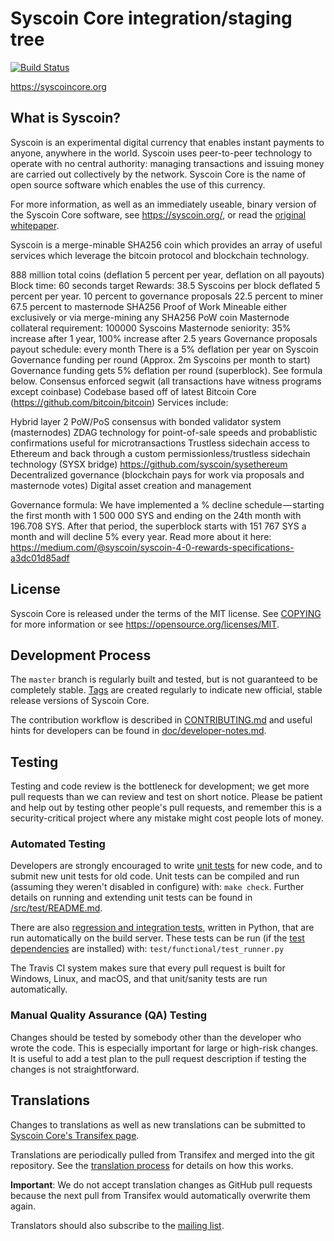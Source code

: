 Syscoin Core integration/staging tree
=====================================

[![Build Status](https://travis-ci.org/syscoin/syscoin.svg?branch=master)](https://travis-ci.org/syscoin/syscoin)

https://syscoincore.org

What is Syscoin?
----------------

Syscoin is an experimental digital currency that enables instant payments to
anyone, anywhere in the world. Syscoin uses peer-to-peer technology to operate
with no central authority: managing transactions and issuing money are carried
out collectively by the network. Syscoin Core is the name of open source
software which enables the use of this currency.

For more information, as well as an immediately useable, binary version of
the Syscoin Core software, see https://syscoin.org/, or read the
[original whitepaper](https://syscoin.org/zdag_syscoin_whitepaper.pdf).

Syscoin is a merge-minable SHA256 coin which provides an array of useful services which leverage the bitcoin protocol and blockchain technology.

888 million total coins (deflation 5 percent per year, deflation on all payouts)
Block time: 60 seconds target
Rewards: 38.5 Syscoins per block deflated 5 percent per year.
10 percent to governance proposals
22.5 percent to miner
67.5 percent to masternode
SHA256 Proof of Work
Mineable either exclusively or via merge-mining any SHA256 PoW coin
Masternode collateral requirement: 100000 Syscoins
Masternode seniority: 35% increase after 1 year, 100% increase after 2.5 years
Governance proposals payout schedule: every month
There is a 5% deflation per year on Syscoin
Governance funding per round (Approx. 2m Syscoins per month to start)
Governance funding gets 5% deflation per round (superblock). See formula below.
Consensus enforced segwit (all transactions have witness programs except coinbase)
Codebase based off of latest Bitcoin Core (https://github.com/bitcoin/bitcoin)
Services include:

Hybrid layer 2 PoW/PoS consensus with bonded validator system (masternodes)
ZDAG technology for point-of-sale speeds and probablistic confirmations useful for microtransactions
Trustless sidechain access to Ethereum and back through a custom permissionless/trustless sidechain technology (SYSX bridge) https://github.com/syscoin/sysethereum
Decentralized governance (blockchain pays for work via proposals and masternode votes)
Digital asset creation and management

Governance formula:
We have implemented a % decline schedule — starting the first month with 1 500 000 SYS and ending on the 24th month with 196.708 SYS. After that period, the superblock starts with 151 767 SYS a month and will decline 5% every year. Read more about it here: https://medium.com/@syscoin/syscoin-4-0-rewards-specifications-a3dc01d85adf

License
-------

Syscoin Core is released under the terms of the MIT license. See [COPYING](COPYING) for more
information or see https://opensource.org/licenses/MIT.

Development Process
-------------------

The `master` branch is regularly built and tested, but is not guaranteed to be
completely stable. [Tags](https://github.com/syscoin/syscoin/tags) are created
regularly to indicate new official, stable release versions of Syscoin Core.

The contribution workflow is described in [CONTRIBUTING.md](CONTRIBUTING.md)
and useful hints for developers can be found in [doc/developer-notes.md](doc/developer-notes.md).

Testing
-------

Testing and code review is the bottleneck for development; we get more pull
requests than we can review and test on short notice. Please be patient and help out by testing
other people's pull requests, and remember this is a security-critical project where any mistake might cost people
lots of money.

### Automated Testing

Developers are strongly encouraged to write [unit tests](src/test/README.md) for new code, and to
submit new unit tests for old code. Unit tests can be compiled and run
(assuming they weren't disabled in configure) with: `make check`. Further details on running
and extending unit tests can be found in [/src/test/README.md](/src/test/README.md).

There are also [regression and integration tests](/test), written
in Python, that are run automatically on the build server.
These tests can be run (if the [test dependencies](/test) are installed) with: `test/functional/test_runner.py`

The Travis CI system makes sure that every pull request is built for Windows, Linux, and macOS, and that unit/sanity tests are run automatically.

### Manual Quality Assurance (QA) Testing

Changes should be tested by somebody other than the developer who wrote the
code. This is especially important for large or high-risk changes. It is useful
to add a test plan to the pull request description if testing the changes is
not straightforward.

Translations
------------

Changes to translations as well as new translations can be submitted to
[Syscoin Core's Transifex page](https://www.transifex.com/syscoin/syscoin/).

Translations are periodically pulled from Transifex and merged into the git repository. See the
[translation process](doc/translation_process.md) for details on how this works.

**Important**: We do not accept translation changes as GitHub pull requests because the next
pull from Transifex would automatically overwrite them again.

Translators should also subscribe to the [mailing list](https://groups.google.com/forum/#!forum/syscoin-translators).
